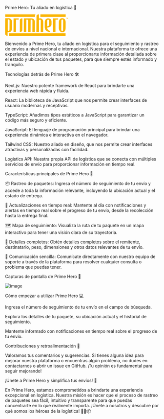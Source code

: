Prime Hero: Tu aliado en logística 🚚


![Prime Hero Logo](./primhero/assets/logo/Logo.svg)


Bienvenido a Prime Hero, tu aliado en logística para el seguimiento y rastreo de envíos a nivel nacional e internacional. Nuestra plataforma te ofrece una experiencia de primera clase al proporcionarte información detallada sobre el estado y ubicación de tus paquetes, para que siempre estés informado y tranquilo.

Tecnologías detrás de Prime Hero 🛠️

Next.js: Nuestro potente framework de React para brindarte una experiencia web rápida y fluida.

React: La biblioteca de JavaScript que nos permite crear interfaces de usuario modernas y receptivas.

TypeScript: Añadimos tipos estáticos a JavaScript para garantizar un código más seguro y eficiente.

JavaScript: El lenguaje de programación principal para brindar una experiencia dinámica e interactiva en el navegador.

Tailwind CSS: Nuestro aliado en diseño, que nos permite crear interfaces atractivas y personalizadas con facilidad.

Logistics API: Nuestra propia API de logística que se conecta con múltiples servicios de envío para proporcionar información en tiempo real.

Características principales de Prime Hero 🚀

📦 Rastreo de paquetes: Ingresa el número de seguimiento de tu envío y accede a toda la información relevante, incluyendo la ubicación actual y el estado de entrega.

📆 Actualizaciones en tiempo real: Mantente al día con notificaciones y alertas en tiempo real sobre el progreso de tu envío, desde la recolección hasta la entrega final.

🗺️ Mapa de seguimiento: Visualiza la ruta de tu paquete en un mapa interactivo para tener una visión clara de su trayectoria.

📝 Detalles completos: Obtén detalles completos sobre el remitente, destinatario, peso, dimensiones y otros datos relevantes de tu envío.

📧 Comunicación sencilla: Comunícate directamente con nuestro equipo de soporte a través de la plataforma para resolver cualquier consulta o problema que puedas tener.

Capturas de pantalla de Prime Hero 📸

![image](https://github.com/pablosecuen/primhero/assets/114095359/6fabc8b4-c80e-48a5-a4e6-f18a250f4d97)



Cómo empezar a utilizar Prime Hero 💻

Ingresa el número de seguimiento de tu envío en el campo de búsqueda.

Explora los detalles de tu paquete, su ubicación actual y el historial de seguimiento.

Mantente informado con notificaciones en tiempo real sobre el progreso de tu envío.

Contribuciones y retroalimentación 🤝

Valoramos tus comentarios y sugerencias. Si tienes alguna idea para mejorar nuestra plataforma o encuentras algún problema, no dudes en contactarnos o abrir un issue en GitHub. ¡Tu opinión es
fundamental para seguir mejorando!

¡Únete a Prime Hero y simplifica tus envíos! 🚀

En Prime Hero, estamos comprometidos a brindarte una experiencia excepcional en logística. Nuestra misión es hacer que el proceso de rastreo de paquetes sea fácil, intuitivo y transparente para 
que puedas concentrarte en lo que realmente importa. ¡Únete a nosotros y descubre por qué somos los héroes de la logística! 🦸‍♂️📦

